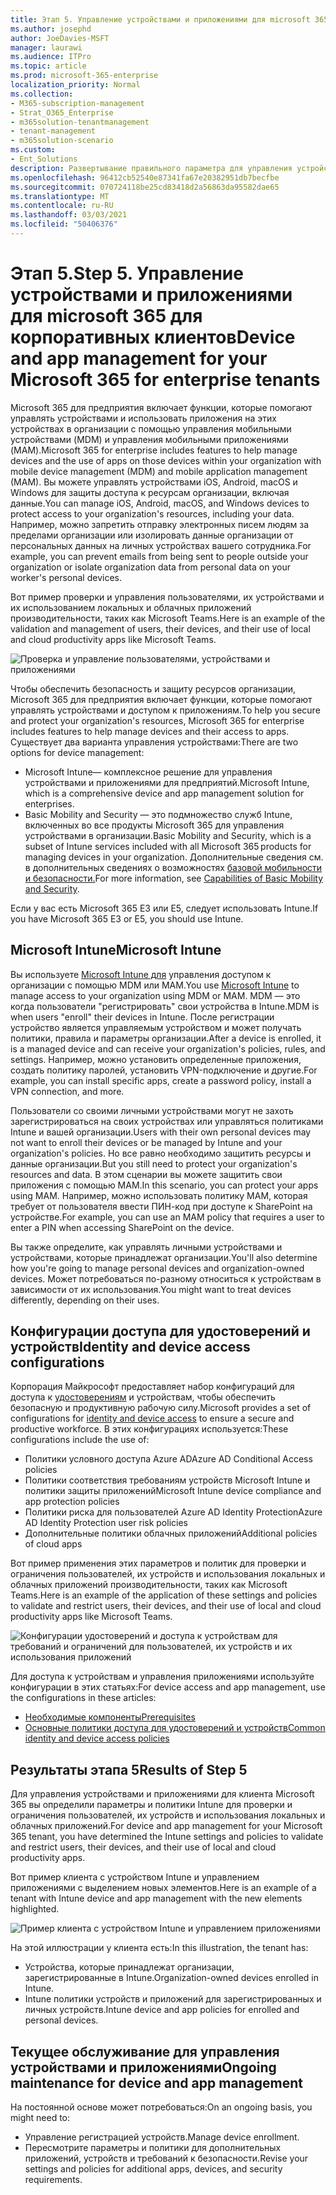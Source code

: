 ```yaml
---
title: Этап 5. Управление устройствами и приложениями для microsoft 365 для корпоративных клиентов
ms.author: josephd
author: JoeDavies-MSFT
manager: laurawi
ms.audience: ITPro
ms.topic: article
ms.prod: microsoft-365-enterprise
localization_priority: Normal
ms.collection:
- M365-subscription-management
- Strat_O365_Enterprise
- m365solution-tenantmanagement
- tenant-management
- m365solution-scenario
ms.custom:
- Ent_Solutions
description: Развертывание правильного параметра для управления устройствами и приложениями для клиентов Microsoft 365.
ms.openlocfilehash: 96412cb52540e87341fa67e20382951db7becfbe
ms.sourcegitcommit: 070724118be25cd83418d2a56863da95582dae65
ms.translationtype: MT
ms.contentlocale: ru-RU
ms.lasthandoff: 03/03/2021
ms.locfileid: "50406376"
---
```

# <a name="step-5-device-and-app-management-for-your-microsoft-365-for-enterprise-tenants"></a><span data-ttu-id="b3405-104">Этап 5.</span><span class="sxs-lookup"><span data-stu-id="b3405-104">Step 5.</span></span> <span data-ttu-id="b3405-105">Управление устройствами и приложениями для microsoft 365 для корпоративных клиентов</span><span class="sxs-lookup"><span data-stu-id="b3405-105">Device and app management for your Microsoft 365 for enterprise tenants</span></span>

<span data-ttu-id="b3405-106">Microsoft 365 для предприятия включает функции, которые помогают управлять устройствами и использовать приложения на этих устройствах в организации с помощью управления мобильными устройствами (MDM) и управления мобильными приложениями (MAM).</span><span class="sxs-lookup"><span data-stu-id="b3405-106">Microsoft 365 for enterprise includes features to help manage devices and the use of apps on those devices within your organization with mobile device management (MDM) and mobile application management (MAM).</span></span> <span data-ttu-id="b3405-107">Вы можете управлять устройствами iOS, Android, macOS и Windows для защиты доступа к ресурсам организации, включая данные.</span><span class="sxs-lookup"><span data-stu-id="b3405-107">You can manage iOS, Android, macOS, and Windows devices to protect access to your organization's resources, including your data.</span></span> <span data-ttu-id="b3405-108">Например, можно запретить отправку электронных писем людям за пределами организации или изолировать данные организации от персональных данных на личных устройствах вашего сотрудника.</span><span class="sxs-lookup"><span data-stu-id="b3405-108">For example, you can prevent emails from being sent to people outside your organization or isolate organization data from personal data on your worker's personal devices.</span></span>

<span data-ttu-id="b3405-109">Вот пример проверки и управления пользователями, их устройствами и их использованием локальных и облачных приложений производительности, таких как Microsoft Teams.</span><span class="sxs-lookup"><span data-stu-id="b3405-109">Here is an example of the validation and management of users, their devices, and their use of local and cloud productivity apps like Microsoft Teams.</span></span>

![Проверка и управление пользователями, устройствами и приложениями](../media/tenant-management-overview/tenant-management-device-app-mgmt.png)

<span data-ttu-id="b3405-111">Чтобы обеспечить безопасность и защиту ресурсов организации, Microsoft 365 для предприятия включает функции, которые помогают управлять устройствами и доступом к приложениям.</span><span class="sxs-lookup"><span data-stu-id="b3405-111">To help you secure and protect your organization's resources, Microsoft 365 for enterprise includes features to help manage devices and their access to apps.</span></span> <span data-ttu-id="b3405-112">Существует два варианта управления устройствами:</span><span class="sxs-lookup"><span data-stu-id="b3405-112">There are two options for device management:</span></span>

- <span data-ttu-id="b3405-113">Microsoft Intune— комплексное решение для управления устройствами и приложениями для предприятий.</span><span class="sxs-lookup"><span data-stu-id="b3405-113">Microsoft Intune, which is a comprehensive device and app management solution for enterprises.</span></span>
- <span data-ttu-id="b3405-114">Basic Mobility and Security — это подмножество служб Intune, включенных во все продукты Microsoft 365 для управления устройствами в организации.</span><span class="sxs-lookup"><span data-stu-id="b3405-114">Basic Mobility and Security, which is a subset of Intune services included with all Microsoft 365 products for managing devices in your organization.</span></span> <span data-ttu-id="b3405-115">Дополнительные сведения см. в дополнительных сведениях о возможностях [базовой мобильности и безопасности.](https://docs.microsoft.com/microsoft-365/admin/basic-mobility-security/capabilities)</span><span class="sxs-lookup"><span data-stu-id="b3405-115">For more information, see [Capabilities of Basic Mobility and Security](https://docs.microsoft.com/microsoft-365/admin/basic-mobility-security/capabilities).</span></span>

<span data-ttu-id="b3405-116">Если у вас есть Microsoft 365 E3 или E5, следует использовать Intune.</span><span class="sxs-lookup"><span data-stu-id="b3405-116">If you have Microsoft 365 E3 or E5, you should use Intune.</span></span>

## <a name="microsoft-intune"></a><span data-ttu-id="b3405-117">Microsoft Intune</span><span class="sxs-lookup"><span data-stu-id="b3405-117">Microsoft Intune</span></span>

<span data-ttu-id="b3405-118">Вы используете [Microsoft Intune для](https://docs.microsoft.com/mem/intune/fundamentals/planning-guide) управления доступом к организации с помощью MDM или MAM.</span><span class="sxs-lookup"><span data-stu-id="b3405-118">You use [Microsoft Intune](https://docs.microsoft.com/mem/intune/fundamentals/planning-guide) to manage access to your organization using MDM or MAM.</span></span> <span data-ttu-id="b3405-119">MDM — это когда пользователи "регистрировать" свои устройства в Intune.</span><span class="sxs-lookup"><span data-stu-id="b3405-119">MDM is when users "enroll" their devices in Intune.</span></span> <span data-ttu-id="b3405-120">После регистрации устройство является управляемым устройством и может получать политики, правила и параметры организации.</span><span class="sxs-lookup"><span data-stu-id="b3405-120">After a device is enrolled, it is a managed device and can receive your organization's  policies, rules, and settings.</span></span> <span data-ttu-id="b3405-121">Например, можно установить определенные приложения, создать политику паролей, установить VPN-подключение и другие.</span><span class="sxs-lookup"><span data-stu-id="b3405-121">For example, you can install specific apps, create a password policy, install a VPN connection, and more.</span></span>

<span data-ttu-id="b3405-122">Пользователи со своими личными устройствами могут не захоть зарегистрироваться на своих устройствах или управляться политиками Intune и вашей организации.</span><span class="sxs-lookup"><span data-stu-id="b3405-122">Users with their own personal devices may not want to enroll their devices or be managed by Intune and your organization's policies.</span></span> <span data-ttu-id="b3405-123">Но все равно необходимо защитить ресурсы и данные организации.</span><span class="sxs-lookup"><span data-stu-id="b3405-123">But you still need to protect your organization's resources and data.</span></span> <span data-ttu-id="b3405-124">В этом сценарии вы можете защитить свои приложения с помощью MAM.</span><span class="sxs-lookup"><span data-stu-id="b3405-124">In this scenario, you can protect your apps using MAM.</span></span> <span data-ttu-id="b3405-125">Например, можно использовать политику MAM, которая требует от пользователя ввести ПИН-код при доступе к SharePoint на устройстве.</span><span class="sxs-lookup"><span data-stu-id="b3405-125">For example, you can use an MAM policy that requires a user to enter a PIN when accessing SharePoint on the device.</span></span>

<span data-ttu-id="b3405-126">Вы также определите, как управлять личными устройствами и устройствами, которые принадлежат организации.</span><span class="sxs-lookup"><span data-stu-id="b3405-126">You'll also determine how you're going to manage personal devices and organization-owned devices.</span></span> <span data-ttu-id="b3405-127">Может потребоваться по-разному относиться к устройствам в зависимости от их использования.</span><span class="sxs-lookup"><span data-stu-id="b3405-127">You might want to treat devices differently, depending on their uses.</span></span>

## <a name="identity-and-device-access-configurations"></a><span data-ttu-id="b3405-128">Конфигурации доступа для удостоверений и устройств</span><span class="sxs-lookup"><span data-stu-id="b3405-128">Identity and device access configurations</span></span>

<span data-ttu-id="b3405-129">Корпорация Майкрософт предоставляет набор конфигураций для доступа к [удостоверениям](../security/office-365-security/microsoft-365-policies-configurations.md) и устройствам, чтобы обеспечить безопасную и продуктивную рабочую силу.</span><span class="sxs-lookup"><span data-stu-id="b3405-129">Microsoft provides a set of configurations for [identity and device access](../security/office-365-security/microsoft-365-policies-configurations.md) to ensure a secure and productive workforce.</span></span> <span data-ttu-id="b3405-130">В этих конфигурациях используется:</span><span class="sxs-lookup"><span data-stu-id="b3405-130">These configurations include the use of:</span></span>

- <span data-ttu-id="b3405-131">Политики условного доступа Azure AD</span><span class="sxs-lookup"><span data-stu-id="b3405-131">Azure AD Conditional Access policies</span></span>
- <span data-ttu-id="b3405-132">Политики соответствия требованиям устройств Microsoft Intune и политики защиты приложений</span><span class="sxs-lookup"><span data-stu-id="b3405-132">Microsoft Intune device compliance and app protection policies</span></span>
- <span data-ttu-id="b3405-133">Политики риска для пользователей Azure AD Identity Protection</span><span class="sxs-lookup"><span data-stu-id="b3405-133">Azure AD Identity Protection user risk policies</span></span>
- <span data-ttu-id="b3405-134">Дополнительные политики облачных приложений</span><span class="sxs-lookup"><span data-stu-id="b3405-134">Additional policies of cloud apps</span></span>

<span data-ttu-id="b3405-135">Вот пример применения этих параметров и политик для проверки и ограничения пользователей, их устройств и использования локальных и облачных приложений производительности, таких как Microsoft Teams.</span><span class="sxs-lookup"><span data-stu-id="b3405-135">Here is an example of the application of these settings and policies to validate and restrict users, their devices, and their use of local and cloud productivity apps like Microsoft Teams.</span></span>

![Конфигурации удостоверений и доступа к устройствам для требований и ограничений для пользователей, их устройств и их использования приложений](../media/tenant-management-overview/tenant-management-device-app-mgmt-golden-config.png)

<span data-ttu-id="b3405-137">Для доступа к устройствам и управления приложениями используйте конфигурации в этих статьях:</span><span class="sxs-lookup"><span data-stu-id="b3405-137">For device access and app management, use the configurations in these articles:</span></span>

- [<span data-ttu-id="b3405-138">Необходимые компоненты</span><span class="sxs-lookup"><span data-stu-id="b3405-138">Prerequisites</span></span>](../security/office-365-security/identity-access-prerequisites.md)
- [<span data-ttu-id="b3405-139">Основные политики доступа для удостоверений и устройств</span><span class="sxs-lookup"><span data-stu-id="b3405-139">Common identity and device access policies</span></span>](../security/office-365-security/identity-access-policies.md)

## <a name="results-of-step-5"></a><span data-ttu-id="b3405-140">Результаты этапа 5</span><span class="sxs-lookup"><span data-stu-id="b3405-140">Results of Step 5</span></span>

<span data-ttu-id="b3405-141">Для управления устройствами и приложениями для клиента Microsoft 365 вы определили параметры и политики Intune для проверки и ограничения пользователей, их устройств и использования локальных и облачных приложений.</span><span class="sxs-lookup"><span data-stu-id="b3405-141">For device and app management for your Microsoft 365 tenant, you have determined the Intune settings and policies to validate and restrict users, their devices, and their use of local and cloud productivity apps.</span></span>

<span data-ttu-id="b3405-142">Вот пример клиента с устройством Intune и управлением приложениями с выделением новых элементов.</span><span class="sxs-lookup"><span data-stu-id="b3405-142">Here is an example of a tenant with Intune device and app management with the new elements highlighted.</span></span>

![Пример клиента с устройством Intune и управлением приложениями](../media/tenant-management-overview/tenant-management-tenant-build-step5.png)

<span data-ttu-id="b3405-144">На этой иллюстрации у клиента есть:</span><span class="sxs-lookup"><span data-stu-id="b3405-144">In this illustration, the tenant has:</span></span>

- <span data-ttu-id="b3405-145">Устройства, которые принадлежат организации, зарегистрированные в Intune.</span><span class="sxs-lookup"><span data-stu-id="b3405-145">Organization-owned devices enrolled in Intune.</span></span>
- <span data-ttu-id="b3405-146">Intune политики устройств и приложений для зарегистрированных и личных устройств.</span><span class="sxs-lookup"><span data-stu-id="b3405-146">Intune device and app policies for enrolled and personal devices.</span></span>

## <a name="ongoing-maintenance-for-device-and-app-management"></a><span data-ttu-id="b3405-147">Текущее обслуживание для управления устройствами и приложениями</span><span class="sxs-lookup"><span data-stu-id="b3405-147">Ongoing maintenance for device and app management</span></span>

<span data-ttu-id="b3405-148">На постоянной основе может потребоваться:</span><span class="sxs-lookup"><span data-stu-id="b3405-148">On an ongoing basis, you might need to:</span></span> 

- <span data-ttu-id="b3405-149">Управление регистрацией устройств.</span><span class="sxs-lookup"><span data-stu-id="b3405-149">Manage device enrollment.</span></span>
- <span data-ttu-id="b3405-150">Пересмотрите параметры и политики для дополнительных приложений, устройств и требований к безопасности.</span><span class="sxs-lookup"><span data-stu-id="b3405-150">Revise your settings and policies for additional apps, devices, and security requirements.</span></span>
